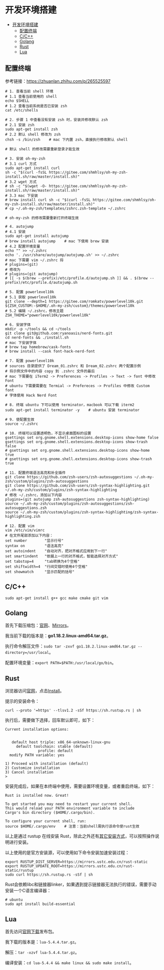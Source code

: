 # 开发环境搭建

- [开发环境搭建](#开发环境搭建)
  - [配置终端](#配置终端)
  - [C/C++](#cc)
  - [Golang](#golang)
  - [Rust](#rust)
  - [Lua](#lua)

## 配置终端

参考链接：<https://zhuanlan.zhihu.com/p/265525597>

```shell
# 1. 查看当前 shell 环境
# 1.1 查看当前使用的 shell
echo $SHELL
# 1.2 查看当前系统是否已安装 zsh
cat /etc/shells

# 2. 步骤 1 中查看没有安装 zsh 时，安装并修改默认 zsh
# 2.1 安装 zsh
sudo apt-get install zsh
# 2.2 默认 shell 修改为 zsh
chsh -s /bin/zsh    # mac 下内置 zsh，直接执行修改默认 shell

# 默认 shell 的修改需要重新登录才能生效

# 3. 安装 oh-my-zsh
# 3.1 curl 方式
sudo apt-get install curl
sh -c "$(curl -fsSL https://gitee.com/shmhlsy/oh-my-zsh-install.sh/raw/master/install.sh)"
# 3.2 wget 方式
# sh -c "$(wget -O- https://gitee.com/shmhlsy/oh-my-zsh-install.sh/raw/master/install.sh)"
# 3.3 mac 下安装
# brew install curl sh -c "$(curl -fsSL https://gitee.com/shmhlsy/oh-my-zsh-install.sh/raw/master/install.sh)"
# cp ~/.oh-my-zsh/templates/zshrc.zsh-template ~/.zshrc

# oh-my-zsh 的修改需要重新打开终端生效

# 4. autojump
# 4.1 安装
sudo apt-get install autojump
# brew install autojump    # mac 下使用 brew 安装
# 4.2 配置环境变量
echo "" >> ~/.zshrc
echo '. /usr/share/autojump/autojump.sh' >> ~/.zshrc
# mac 下需要 vim ~/.zshrc 将
# plugins=(git)
# 修改为
# plugins=(git autojump)
# [[ -s $(brew --prefix)/etc/profile.d/autojump.sh ]] && . $(brew --prefix)/etc/profile.d/autojump.sh

# 5. 配置 powerlevel10k
# 5.1 获取 powerlevel10k
git clone --depth=1 https://gitee.com/romkatv/powerlevel10k.git ${ZSH_CUSTOM:-$HOME/.oh-my-zsh/custom}/themes/powerlevel10k
# 5.2 编辑 ~/.zshrc，修改主题
ZSH_THEME="powerlevel10k/powerlevel10k"

# 6. 安装字体
mkdir -p ~/tools && cd ~/tools
git clone git@github.com:ryanoasis/nerd-fonts.git
cd nerd-fonts && ./install.sh
# mac 下安装字体
# brew tap homebrew/cask-fonts
# brew install --cask font-hack-nerd-font

# 7. 配置 powerlevel10k
# sources 目录提供了 Dream_01.zshrc 和 Dream_02.zshrc 两个配置示例
# 将示例文件中的内容 copy 到 .zshrc 文件的最后
# mac 下需要在 iTerm2 -> Preferences -> Profiles -> Text -> font 中修改 Font
# ubuntu 下需要需要在 Termial -> Prefereces -> Profiles 中修改 Custom font
# 字体使用 Hack Nerd Font

# 8. 终端 ubuntu 下可以使用 terminator，macbook 可以下载 iterm2
sudo apt-get install terminator -y    # ubuntu 安装 terminator

# 9. 使配置生效
source ~/.zshrc

# 10. 终端可以设置透明色，不显示桌面图标的设置
gsettings set org.gnome.shell.extensions.desktop-icons show-home false
gsettings set org.gnome.shell.extensions.desktop-icons show-trash false
# gsettings set org.gnome.shell.extensions.desktop-icons show-home true
# gsettings set org.gnome.shell.extensions.desktop-icons show-trash true

# 11. 配置终端语法高亮和补全插件
git clone https://github.com/zsh-users/zsh-autosuggestions ~/.oh-my-zsh/custom/plugins/zsh-autosuggestions
git clone https://github.com/zsh-users/zsh-syntax-highlighting.git ~/.oh-my-zsh/custom/plugins/zsh-syntax-highlighting
# 修改 ~/.zshrc，添加以下内容
plugins=(git autojump zsh-autosuggestions zsh-syntax-highlighting)
source ~/.oh-my-zsh/custom/plugins/zsh-autosuggestions/zsh-autosuggestions.zsh
source ~/.oh-my-zsh/custom/plugins/zsh-syntax-highlighting/zsh-syntax-highlighting.zsh

# 12. 配置 vim
vim /etc/vim/vimrc
# 在文件尾部添加以下内容：
set number        "显示行号"
syntax on         "语法高亮"
set autoindent    "自动对齐，把对齐格式应用到下一行"
set smartindent   "依据上一行的对齐格式，智能选择对齐方式"
set tabstop=4     "tab转换为4个空格"
set shiftwidth=4  "行间交错时使用4个空格"
set showmatch     "显示匹配的括号"
```

## C/C++

`sudo apt-get install g++ gcc make cmake git vim`

## Golang

首先下载压缩包：[官网](https://golang.google.cn)、[Mirrors](https://gomirrors.org)。

我当前下载的版本是：**go1.18.2.linux-amd64.tar.gz**。

执行命令解压文件：`sudo tar -zxvf go1.18.2.linux-amd64.tar.gz --directory=/usr/local`。

配置环境变量：`export PATH=$PATH:/usr/local/go/bin`。

## Rust

浏览器访问[官网](https://www.rust-lang.org/)，点击[Install](https://www.rust-lang.org/tools/install)。

提示的安装命令：

```shell
curl --proto '=https' --tlsv1.2 -sSf https://sh.rustup.rs | sh
```

执行后，需要做下选择，回车默认即可，如下：

```text
Current installation options:


   default host triple: x86_64-unknown-linux-gnu
     default toolchain: stable (default)
               profile: default
  modify PATH variable: yes

1) Proceed with installation (default)
2) Customize installation
3) Cancel installation
>
```

安装完成后，如果在本终端中使用，需要设置环境变量，或者重启终端，如下：

```text
Rust is installed now. Great!

To get started you may need to restart your current shell.
This would reload your PATH environment variable to include
Cargo's bin directory ($HOME/.cargo/bin).

To configure your current shell, run:
source $HOME/.cargo/env    # 注意：当前shell需执行该命令使rust生效
```

以上是通过 rustup 在线安装 Rust，除此之外还有[其它安装方式](https://forge.rust-lang.org/infra/other-installation-methods.html)，可以按照操作说明进行安装。

以上使用的是官方安装源，可以使用如下命令安装加速安装过程：

```shell
export RUSTUP_DIST_SERVER=https://mirrors.ustc.edu.cn/rust-static
export RUSTUP_UPDATE_ROOT=https://mirrors.ustc.edu.cn/rust-static/rustup
sudo curl https://sh.rustup.rs -sSf | sh
```

Rust会依赖libc和链接器linker，如果遇到提示链接器无法执行的错误，需要手动安装一个C语言编译器：

```shell
# ubuntu
sudo apt install build-essential
```

## Lua

首先访问[官网下载](http://www.lua.org/download.html)发布包。

我下载的版本是：`lua-5.4.4.tar.gz`。

解压：`tar -xzvf lua-5.4.4.tar.gz`。

编译安装：`cd lua-5.4.4 && make linux && sudo make install`。
